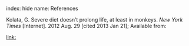 index: hide
name: References

Kolata, G. Severe diet doesn’t prolong life, at least in monkeys.  *New York Times* [Internet]. 2012 Aug. 29 [cited 2013 Jan 21]; Available from:

<link:>
